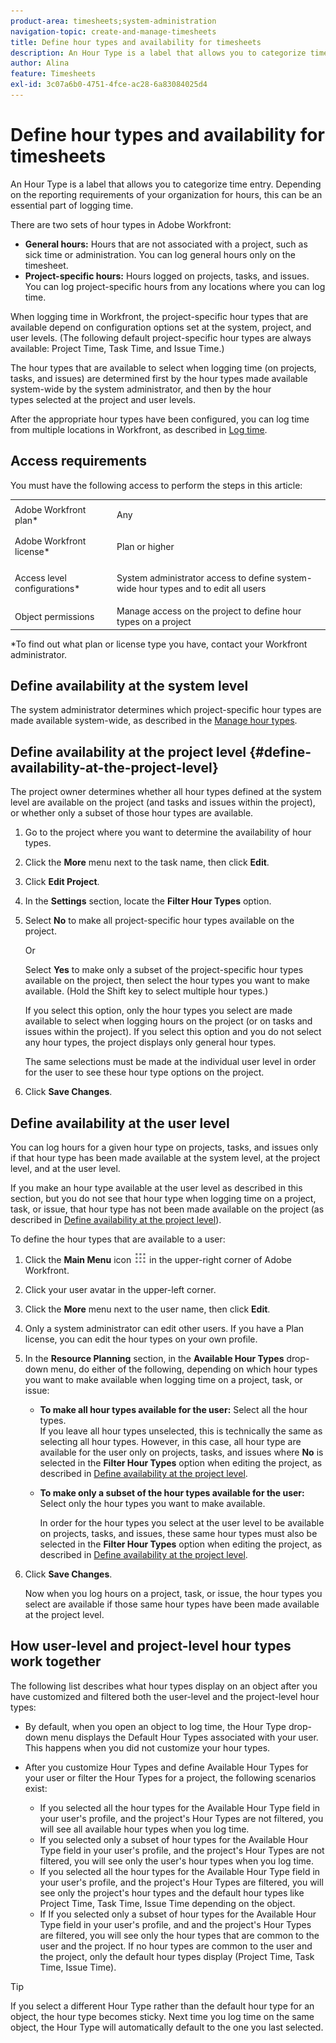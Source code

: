 ```yaml
---
product-area: timesheets;system-administration
navigation-topic: create-and-manage-timesheets
title: Define hour types and availability for timesheets
description: An Hour Type is a label that allows you to categorize time entry. Depending on the reporting requirements of your organization for hours, this can be an essential part of logging time.
author: Alina
feature: Timesheets
exl-id: 3c07a6b0-4751-4fce-ac28-6a83084025d4
---
```

# Define hour types and availability for timesheets

An Hour Type is a label that allows you to categorize time entry. Depending on the reporting requirements of your organization for hours, this can be an essential part of logging time.

There are two sets of hour types in Adobe Workfront:

* **General hours:** Hours that are not associated with a project, such as sick time or administration. You can log general hours only on the timesheet.
* **Project-specific hours:** Hours logged on projects, tasks, and issues. You can log project-specific hours from any locations where you can log time.

When logging time in Workfront, the project-specific hour types that are available depend on configuration options set at the system, project, and user levels. (The following default project-specific hour types are always available: Project Time, Task Time, and Issue Time.)

The hour types that are available to select when logging time (on projects, tasks, and issues) are determined first by the hour types made available system-wide by the system administrator, and then by the hour types&nbsp;selected at the project and user levels.

After the appropriate hour types have been configured, you can log time from multiple locations in Workfront, as described in [Log time](../../timesheets/create-and-manage-timesheets/log-time.md).

## Access requirements

You must have the following access to perform the steps in this article:

<table style="table-layout:auto"> 
 <col> 
 </col> 
 <col> 
 </col> 
 <tbody> 
  <tr> 
   <td role="rowheader">Adobe Workfront plan*</td> 
   <td> <p>Any</p> </td> 
  </tr> 
  <tr> 
   <td role="rowheader">Adobe Workfront license*</td> 
   <td> <p>Plan or higher</p> </td> 
  </tr> 
  <tr> 
   <td role="rowheader">Access level configurations*</td> 
   <td> <p>System administrator access to define system-wide hour types and to edit all users</p> </td> 
  </tr> 
  <tr> 
   <td role="rowheader">Object permissions</td> 
   <td>Manage access on the project to define hour types on a project</td> 
  </tr> 
 </tbody> 
</table>

&#42;To find out what plan or license type you have, contact your Workfront administrator.

## Define availability&nbsp;at the system level

The system administrator determines which project-specific hour types are made available system-wide, as described in the [Manage hour types](../../administration-and-setup/set-up-workfront/configure-timesheets-schedules/hour-types.md). 

## Define availability&nbsp;at the project level {#define-availability-at-the-project-level}

The project owner determines whether all hour types defined at the system level are available on the project (and tasks and issues within the project), or whether only a subset of those hour types are available.&nbsp;

1. Go to the project where you want to determine the&nbsp;availability of&nbsp;hour types.
1. Click the **More** menu next to the task name, then click **Edit**.

1. Click **Edit Project**.
1. In the **Settings** section, locate the **Filter Hour Types** option.  

1. Select **No**&nbsp;to make all project-specific hour types available on the project.

   Or

   Select **Yes** to make only a subset of the project-specific hour types available on the project,&nbsp;then select the hour types you want to make available. (Hold the Shift key to select multiple hour types.)

   If you select this option, only the hour types you select are made available to select when logging hours on the project (or on tasks and issues within the project). If you select this option and you do not&nbsp;select any hour types, the project displays only general hour types.

   The same selections must be made at the individual user level in order for the user to see these hour type options on the project.

1. Click **Save Changes**.

## Define availability&nbsp;at&nbsp;the&nbsp;user level

You can log hours for a given hour type on projects, tasks, and issues only if that hour type has been made available at the system level, at the project level, and at the user level.

If you make an hour type available at the user level as described in this section, but you do not see that hour type when logging time on a project, task, or issue, that hour type has not been made available on the project (as described in [Define availability at the project level](#define-availability-at-the-project-level)).

To define the hour types that are available to a user:

1. Click the **Main Menu** icon ![](assets/main-menu-icon.png) in the upper-right corner of Adobe Workfront.

1. Click your user avatar in the upper-left corner.
1. Click the **More** menu next to the user name, then click **Edit**.

1. Only a system administrator can edit other users. If you have a Plan license, you can edit the hour types on your own profile.
1. In the **Resource Planning** section, in the **Available Hour Types** drop-down menu, do either of the following, depending on which hour types you want to make available when logging time on a project, task, or issue:

   * **To make all hour types available for the user:**&nbsp;Select all the hour types.  
     If you leave all hour types unselected, this is technically the same as selecting all hour types. However, in this case, all hour type are available for the user only on projects, tasks, and&nbsp;issues where&nbsp;**No** is selected in the **Filter Hour Types** option when editing the project, as described in [Define availability at the project level](#define-availability-at-the-project-level).
   * **To make only a subset of the hour types available for the user:** Select only the hour types you want to make available.

     In order for the hour types you select at the user level to be available on projects, tasks, and issues, these same hour types must also be selected&nbsp;in the **Filter Hour Types** option when editing the project, as described in [Define availability at the project level](#define-availability-at-the-project-level).

1. Click **Save Changes**.

   Now when you log hours on a project, task, or issue, the hour types you select are available if those same hour types have been made available at the project level.


## How user-level and project-level hour types work together

The following list describes what hour types display on an object after you have customized and filtered both the user-level and the project-level hour types: 

* By default, when you open an object to log time, the Hour Type drop-down menu displays the Default Hour Types associated with your user. This happens when you did not customize your hour types. 

* After you customize Hour Types and define Available Hour Types for your user or filter the Hour Types for a project, the following scenarios exist: 

   * If you selected all the hour types for the Available Hour Type field in your user's profile, and the project's Hour Types are not filtered, you will see all available hour types when you log time. 
   * If you selected only a subset of hour types for the Available Hour Type field in your user's profile, and the project's Hour Types are not filtered, you will see only the user's hour types when you log time.
   * If you selected all the hour types for the Available Hour Type field in your user's profile, and the project's Hour Types are filtered, you will see only the project's hour types and the default hour types like Project Time, Task Time, Issue Time depending on the object. 
   * If If you selected only a subset of hour types for the Available Hour Type field in your user's profile, and and the project's Hour Types are filtered, you will see only the hour types that are common to the user and the project. If no hour types are common to the user and the project, only the default hour types display (Project Time, Task Time, Issue Time). 

>[!TIP]
>
>   If you select a different Hour Type rather than the default hour type for an object, the hour type becomes sticky. Next time you log time on the same object, the Hour Type will automatically default to the one you last selected. 
    
